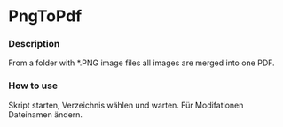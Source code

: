 # PngToPdf

### Description 
From a folder with *.PNG image files all images are merged into one PDF.

### How to use 
Skript starten, Verzeichnis wählen und warten. 
Für Modifationen Dateinamen ändern.
